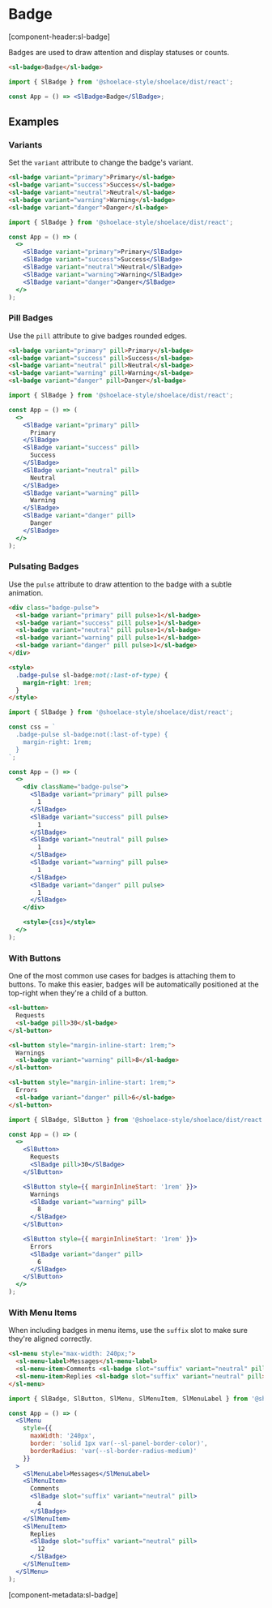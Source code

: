 # Badge

[component-header:sl-badge]

Badges are used to draw attention and display statuses or counts.

```html preview
<sl-badge>Badge</sl-badge>
```

```jsx react
import { SlBadge } from '@shoelace-style/shoelace/dist/react';

const App = () => <SlBadge>Badge</SlBadge>;
```

## Examples

### Variants

Set the `variant` attribute to change the badge's variant.

```html preview
<sl-badge variant="primary">Primary</sl-badge>
<sl-badge variant="success">Success</sl-badge>
<sl-badge variant="neutral">Neutral</sl-badge>
<sl-badge variant="warning">Warning</sl-badge>
<sl-badge variant="danger">Danger</sl-badge>
```

```jsx react
import { SlBadge } from '@shoelace-style/shoelace/dist/react';

const App = () => (
  <>
    <SlBadge variant="primary">Primary</SlBadge>
    <SlBadge variant="success">Success</SlBadge>
    <SlBadge variant="neutral">Neutral</SlBadge>
    <SlBadge variant="warning">Warning</SlBadge>
    <SlBadge variant="danger">Danger</SlBadge>
  </>
);
```

### Pill Badges

Use the `pill` attribute to give badges rounded edges.

```html preview
<sl-badge variant="primary" pill>Primary</sl-badge>
<sl-badge variant="success" pill>Success</sl-badge>
<sl-badge variant="neutral" pill>Neutral</sl-badge>
<sl-badge variant="warning" pill>Warning</sl-badge>
<sl-badge variant="danger" pill>Danger</sl-badge>
```

```jsx react
import { SlBadge } from '@shoelace-style/shoelace/dist/react';

const App = () => (
  <>
    <SlBadge variant="primary" pill>
      Primary
    </SlBadge>
    <SlBadge variant="success" pill>
      Success
    </SlBadge>
    <SlBadge variant="neutral" pill>
      Neutral
    </SlBadge>
    <SlBadge variant="warning" pill>
      Warning
    </SlBadge>
    <SlBadge variant="danger" pill>
      Danger
    </SlBadge>
  </>
);
```

### Pulsating Badges

Use the `pulse` attribute to draw attention to the badge with a subtle animation.

```html preview
<div class="badge-pulse">
  <sl-badge variant="primary" pill pulse>1</sl-badge>
  <sl-badge variant="success" pill pulse>1</sl-badge>
  <sl-badge variant="neutral" pill pulse>1</sl-badge>
  <sl-badge variant="warning" pill pulse>1</sl-badge>
  <sl-badge variant="danger" pill pulse>1</sl-badge>
</div>

<style>
  .badge-pulse sl-badge:not(:last-of-type) {
    margin-right: 1rem;
  }
</style>
```

```jsx react
import { SlBadge } from '@shoelace-style/shoelace/dist/react';

const css = `
  .badge-pulse sl-badge:not(:last-of-type) {
    margin-right: 1rem;
  }
`;

const App = () => (
  <>
    <div className="badge-pulse">
      <SlBadge variant="primary" pill pulse>
        1
      </SlBadge>
      <SlBadge variant="success" pill pulse>
        1
      </SlBadge>
      <SlBadge variant="neutral" pill pulse>
        1
      </SlBadge>
      <SlBadge variant="warning" pill pulse>
        1
      </SlBadge>
      <SlBadge variant="danger" pill pulse>
        1
      </SlBadge>
    </div>

    <style>{css}</style>
  </>
);
```

### With Buttons

One of the most common use cases for badges is attaching them to buttons. To make this easier, badges will be automatically positioned at the top-right when they're a child of a button.

```html preview
<sl-button>
  Requests
  <sl-badge pill>30</sl-badge>
</sl-button>

<sl-button style="margin-inline-start: 1rem;">
  Warnings
  <sl-badge variant="warning" pill>8</sl-badge>
</sl-button>

<sl-button style="margin-inline-start: 1rem;">
  Errors
  <sl-badge variant="danger" pill>6</sl-badge>
</sl-button>
```

```jsx react
import { SlBadge, SlButton } from '@shoelace-style/shoelace/dist/react';

const App = () => (
  <>
    <SlButton>
      Requests
      <SlBadge pill>30</SlBadge>
    </SlButton>

    <SlButton style={{ marginInlineStart: '1rem' }}>
      Warnings
      <SlBadge variant="warning" pill>
        8
      </SlBadge>
    </SlButton>

    <SlButton style={{ marginInlineStart: '1rem' }}>
      Errors
      <SlBadge variant="danger" pill>
        6
      </SlBadge>
    </SlButton>
  </>
);
```

### With Menu Items

When including badges in menu items, use the `suffix` slot to make sure they're aligned correctly.

```html preview
<sl-menu style="max-width: 240px;">
  <sl-menu-label>Messages</sl-menu-label>
  <sl-menu-item>Comments <sl-badge slot="suffix" variant="neutral" pill>4</sl-badge></sl-menu-item>
  <sl-menu-item>Replies <sl-badge slot="suffix" variant="neutral" pill>12</sl-badge></sl-menu-item>
</sl-menu>
```

```jsx react
import { SlBadge, SlButton, SlMenu, SlMenuItem, SlMenuLabel } from '@shoelace-style/shoelace/dist/react';

const App = () => (
  <SlMenu
    style={{
      maxWidth: '240px',
      border: 'solid 1px var(--sl-panel-border-color)',
      borderRadius: 'var(--sl-border-radius-medium)'
    }}
  >
    <SlMenuLabel>Messages</SlMenuLabel>
    <SlMenuItem>
      Comments
      <SlBadge slot="suffix" variant="neutral" pill>
        4
      </SlBadge>
    </SlMenuItem>
    <SlMenuItem>
      Replies
      <SlBadge slot="suffix" variant="neutral" pill>
        12
      </SlBadge>
    </SlMenuItem>
  </SlMenu>
);
```

[component-metadata:sl-badge]
